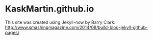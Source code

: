 # KaskMartin.github.io

This site was created using Jekyll-now by Barry Clark:
http://www.smashingmagazine.com/2014/08/build-blog-jekyll-github-pages/